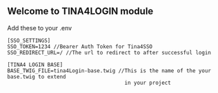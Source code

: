 ## Welcome to TINA4LOGIN module

Add these to your .env

```
[SSO_SETTINGS]
SSO_TOKEN=1234 //Bearer Auth Token for Tina4SSO
SSO_REDIRECT_URL=/ //The url to redirect to after successful login

[TINA4 LOGIN BASE]
BASE_TWIG_FILE=tina4Login-base.twig //This is the name of the your base.twig to extend 
                                      in your project
```